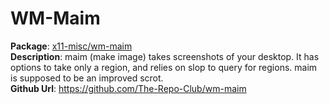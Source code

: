 # WM-Maim

**Package**:      [x11-misc/wm-maim](../x11-misc/wm-maim) \
**Description**:  maim (make image) takes screenshots of your desktop. It has options to take only a region, and relies on slop to query for regions. maim is supposed to be an improved scrot.  \
**Github Url**:   https://github.com/The-Repo-Club/wm-maim
